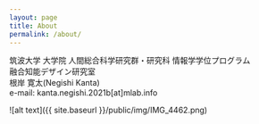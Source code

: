 ```yaml
---
layout: page
title: About
permalink: /about/
---
```


筑波大学 大学院 人間総合科学研究群・研究科 情報学学位プログラム  
融合知能デザイン研究室  
根岸 寛太(Negishi Kanta)  
e-mail: kanta.negishi.2021b[at]mlab.info  

![alt text]({{ site.baseurl }}/public/img/IMG_4462.png)

